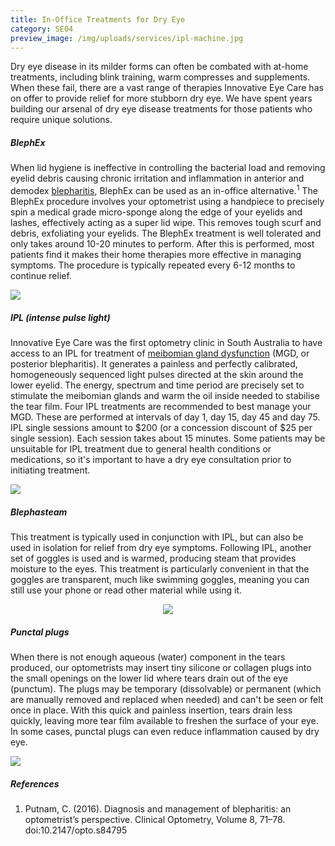 ```yaml
---
title: In-Office Treatments for Dry Eye
category: SE04
preview_image: /img/uploads/services/ipl-machine.jpg
---
```

<div class="employee-heading"><p>
Dry eye disease in its milder forms can often be combated with at-home treatments, including blink training, warm compresses and supplements. When these fail, there are a vast range of therapies Innovative Eye Care has on offer to provide relief for more stubborn dry eye. We have spent years building our arsenal of dry eye disease treatments for those patients who require unique solutions.

</p></div>

##### BlephEx

When lid hygiene is ineffective in controlling the bacterial load and removing eyelid debris causing chronic irritation and inflammation in anterior and demodex [blepharitis](https://www.innovativeeyecare.com.au/what-we-do/blepharitis), BlephEx can be used as an in-office alternative.<sup>1</sup> The BlephEx procedure involves your optometrist using a handpiece to precisely spin a medical grade micro-sponge along the edge of your eyelids and lashes, effectively acting as a super lid wipe. This removes tough scurf and debris, exfoliating your eyelids. The BlephEx treatment is well tolerated and only takes around 10-20 minutes to perform. After this is performed, most patients find it makes their home therapies more effective in managing symptoms. The procedure is typically repeated every 6-12 months to continue relief.

![](/img/uploads/blephex1.jpg)

##### IPL (intense pulse light)

Innovative Eye Care was the first optometry clinic in South Australia to have access to an IPL for treatment of [meibomian gland dysfunction](https://www.innovativeeyecare.com.au/what-we-do/meibomian-gland-dysfunction) (MGD, or posterior blepharitis). It generates a painless and perfectly calibrated, homogeneously sequenced light pulses directed at the skin around the lower eyelid. The energy, spectrum and time period are precisely set to stimulate the meibomian glands and warm the oil inside needed to stabilise the tear film. Four IPL treatments are recommended to best manage your MGD. These are performed at intervals of day 1, day 15, day 45 and day 75. IPL ​single ​sessions amount to ​$200 ​(or a concession ​discount of $25 ​per ​single ​session). Each session takes about 15 minutes. Some patients may be unsuitable for IPL treatment due to general health conditions or medications, so it's important to have a dry eye consultation prior to initiating treatment.

![](/img/uploads/ipl-machine.jpg)

##### Blephasteam

This treatment is typically used in conjunction with IPL, but can also be used in isolation for relief from dry eye symptoms. Following IPL, another set of goggles is used and is warmed, producing steam that provides moisture to the eyes. This treatment is particularly convenient in that the goggles are transparent, much like swimming goggles, meaning you can still use your phone or read other material while using it.

<center>

![](/img/uploads/blephasteam.jpg)

</center>

##### Punctal plugs

When there is not enough aqueous (water) component in the tears produced, our optometrists may insert tiny silicone or collagen plugs into the small openings on the lower lid where tears drain out of the eye (punctum). The plugs may be temporary (dissolvable) or permanent (which are manually removed and replaced when needed) and can't be seen or felt once in place. With this quick and painless insertion, tears drain less quickly, leaving more tear film available to freshen the surface of your eye. In some cases, punctal plugs can even reduce inflammation caused by dry eye.

![](/img/uploads/punctal-plug.png)

##### References

1. Putnam, C. (2016). Diagnosis and management of blepharitis: an optometrist’s perspective. Clinical Optometry, Volume 8, 71–78. doi:10.2147/opto.s84795